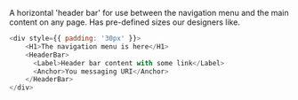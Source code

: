 A horizontal 'header bar' for use between the navigation menu and the main content on any page. Has 
pre-defined sizes our designers like.

```javascript
<div style={{ padding: '30px' }}>
    <H1>The navigation menu is here</H1>
    <HeaderBar>
      <Label>Header bar content with some link</Label>
      <Anchor>You messaging URI</Anchor>
    </HeaderBar>
</div>
```
